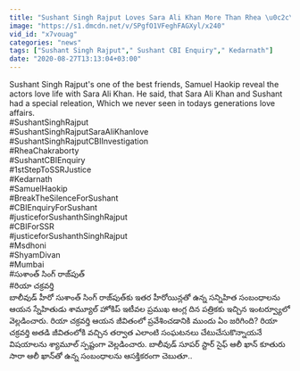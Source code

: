 ```yaml
---
title: "Sushant Singh Rajput Loves Sara Ali Khan More Than Rhea \u0c2c\u0c4d\u0c30\u0c47\u0c15\u0c2a\u0c4d \u0c15\u0c3f \u0c30\u0c3f\u0c2f\u0c3e\u0c28\u0c47 \u0c15\u0c3e\u0c30\u0c23\u0c02 !"
image: "https://s1.dmcdn.net/v/SPgfO1VFeghFAGXyl/x240"
vid_id: "x7vouag"
categories: "news"
tags: ["Sushant Singh Rajput"," Sushant CBI Enquiry"," Kedarnath"]
date: "2020-08-27T13:13:04+03:00"
---
```

Sushant Singh Rajput's one of the best friends, Samuel Haokip reveal the actors love life with Sara Ali Khan. He said, that Sara Ali Khan and Sushant had a special releation, Which we never seen in todays generations love affairs.  <br>#SushantSinghRajput  <br>#SushantSinghRajputSaraAliKhanlove  <br>#SushantSinghRajputCBIInvestigation  <br>#RheaChakraborty  <br>#SushantCBIEnquiry  <br>#1stStepToSSRJustice  <br>#Kedarnath  <br>#SamuelHaokip  <br>#BreakTheSilenceForSushant  <br>#CBIEnquiryForSushant  <br>#justiceforSushanthSinghRajput  <br>#CBIForSSR  <br>#justiceforSushanthSinghRajput  <br>#Msdhoni  <br>#ShyamDivan   <br>#Mumbai  <br>#సుశాంత్ సింగ్ రాజ్‌పుత్  <br>#రియా చక్రవర్తి  <br>బాలీవుడ్ హీరో సుశాంత్ సింగ్ రాజ్‌పుత్‌‌కు ఇతర హీరోయిన్లతో ఉన్న సన్నిహిత సంబంధాలను ఆయన స్నేహితుడు శామ్యూల్ హోకిప్ ఇటీవల ప్రముఖ ఆంగ్ల దిన పత్రికకు ఇచ్చిన ఇంటర్వ్యూలో వెల్లడించారు. రియా చక్రవర్తి ఆయన జీవితంలో ప్రవేశించడానికి ముందు ఏం జరిగింది? రియా చక్రవర్తి అతడి జీవితంలోకి వచ్చిన తర్వాత ఎలాంటి సంఘటనలు చేటుచేసుకొన్నాయనే విషయాలను శ్యామూల్ స్పష్టంగా వెల్లడించారు. బాలీవుడ్ సూపర్ స్టార్ సైఫ్ ఆలీ ఖాన్ కూతురు సారా ఆలీ ఖాన్‌తో ఉన్న సంబంధాలను ఆసక్తికరంగా చెబుతూ..  <br>
